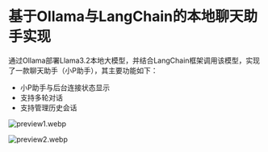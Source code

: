 # 基于Ollama与LangChain的本地聊天助手实现

通过Ollama部署Llama3.2本地大模型，并结合LangChain框架调用该模型，实现了一款聊天助手（小P助手），其主要功能如下：

- 小P助手与后台连接状态显示
- 支持多轮对话
- 支持管理历史会话

![preview1.webp](https://s4.ezgif.com/tmp/ezgif-4e39f3f03c6264.webp)<br/>

![preview2.webp](https://s4.ezgif.com/tmp/ezgif-4da37c75460f5c.webp)<br/>
